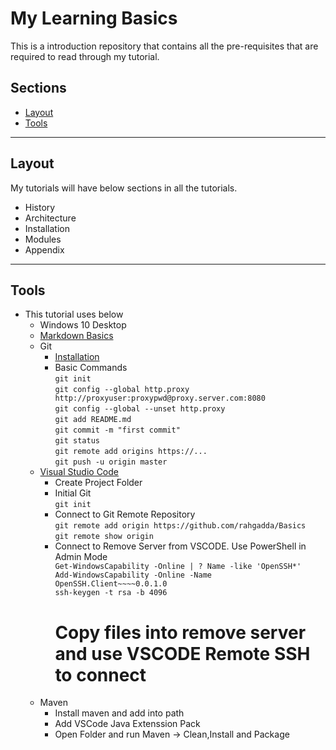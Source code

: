 # My Learning Basics
This is a introduction repository that contains all the pre-requisites that are required to read through my tutorial.

## Sections
- [Layout](#layout)
- [Tools](#tools)

---

## Layout
My tutorials will have below sections in all the tutorials.

- History
- Architecture
- Installation
- Modules
- Appendix

---

## Tools
- This tutorial uses below
  - Windows 10 Desktop
  - [Markdown Basics](https://github.com/adam-p/markdown-here/wiki/Markdown-Cheatsheet)
  - Git
    - [Installation](https://git-scm.com/downloads)
    - Basic Commands  
        `git init`  
        `git config --global http.proxy http://proxyuser:proxypwd@proxy.server.com:8080`  
        `git config --global --unset http.proxy`  
        `git add README.md`  
        `git commit -m "first commit"`  
        `git status`  
        `git remote add origins https://...`  
        `git push -u origin master`
  - [Visual Studio Code](https://code.visualstudio.com/download)
    - Create Project Folder
    - Initial Git  
        `git init`
    - Connect to Git Remote Repository  
        `git remote add origin https://github.com/rahgadda/Basics`  
        `git remote show origin`
    - Connect to Remove Server from VSCODE. Use PowerShell in Admin Mode   
        `Get-WindowsCapability -Online | ? Name -like 'OpenSSH*'`   
        `Add-WindowsCapability -Online -Name OpenSSH.Client~~~~0.0.1.0`   
        `ssh-keygen -t rsa -b 4096`   
        # Copy files into remove server and use VSCODE Remote SSH to connect   
  - Maven
    - Install maven and add into path
    - Add VSCode Java Extenssion Pack
    - Open Folder and run Maven -> Clean,Install and Package
